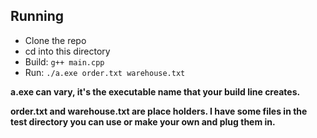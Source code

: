 ## Running

- Clone the repo
- cd into this directory
- Build: `g++ main.cpp`
- Run: `./a.exe order.txt warehouse.txt`

**a.exe can vary, it's the executable name that your build line creates.**

**order.txt and warehouse.txt are place holders. I have some files in the test directory you can use or make your own and plug them in.**

